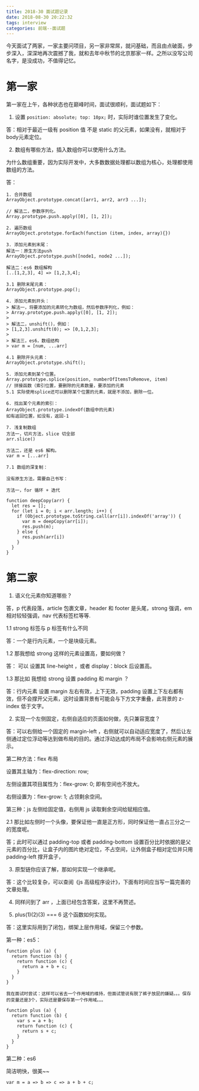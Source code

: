 ```yaml
---
title: 2018-30 面试题记录
date: 2018-08-30 20:22:32
tags: interview
categories: 前端--面试题
---
```


今天面试了两家，一家主要问项目，另一家非常屌，就问基础，而且由点破面，步步深入，深深地再次震撼了我，就和去年中秋节的北京那家一样。之所以没写公司名字，是没成功，不值得记忆。

<!-- more -->

# 第一家

第一家在上午，各种状态也在巅峰时间，面试很顺利，面试题如下：

1. 设置 `position: absolute; top: 10px;` 时，实际时谁位置发生了变化。

答：相对于最近一级有 position 值 不是 static 的父元素，如果没有，就相对于body元素定位。

2. 数组有哪些方法，插入数组你可以使用什么方法。

为什么数组重要，因为实际开发中，大多数数据处理都以数组为核心，处理都使用数组的方法。

答：

```
1. 合并数组
ArrayObject.prototype.concat([arr1, arr2, arr3 ...]);

// 解法二，参数序列化。
Array.prototype.push.apply([0], [1, 2]);

2. 遍历数组
ArrayObject.prototype.forEach(function (item, index, array){})

3. 添加元素到末尾：
解法一：原生方法push
ArrayObject.prototype.push([node1, node2 ...]);

解法二：es6 数组解构
[..[1,2,3], 4] => [1,2,3,4];

3.1 删除末尾元素：
ArrayObject.prototype.pop(); 

4. 添加元素到开头：
> 解法一，将要添加的元素转化为数组，然后参数序列化，例如：
> Array.prototype.push.apply([0], [1, 2]);
> 
> 解法二，unshift()，例如：
> [1,2,3].unshift(0); => [0,1,2,3];
>
> 解法三，es6，数组结构
> var m = [num, ...arr]

4.1 删除开头元素：
ArrayObject.prototype.shift();

5. 添加元素到某个位置。
Array.prototype.splice(position, numberOfItemsToRemove, item)
// 拼接函数（索引位置，要删除的元素数量，要添加的元素
5.1 实际使用splice还可以删除某个位置的元素，就是不添加，删除一位。

6. 找出某个元素的索引：
ArrayObject.prototype.indexOf(数组中的元素)
如有返回位置，如没有，返回-1

7. 浅复制数组
方法一，切片方法，slice 切全部
arr.slice()

方法二，还是 es6 解构。
var m = [...arr]

7.1 数组的深复制：

没有原生方法，需要自己书写：

方法一，for 循环 + 迭代

function deepCopy(arr) {
  let res = [];
  for (let i = 0; i < arr.length; i++) {
    if (Object.prototype.toString.call(arr[i]).indexOf('array')) {
      var m = deepCopy(arr[i]);
      res.push(m);
    } else {
      res.push(arr[i])
    }
  }
}
```

# 第二家

1. 语义化元素你知道哪些？

答，p 代表段落，article 包裹文章，header 和 footer 是头尾，strong 强调，em 相对较轻强调，nav 代表标签栏等等.

1.1 strong 标签与 p 标签有什么不同

答：一个是行内元素，一个是块级元素。

1.2 那我想给 strong 这样的元素设置高，要如何做？

答： 可以 设置其 line-height ，或者 display：block 后设置高。

1.3 那比如 我想给 strong 设置 padding 和 margin ？

答：行内元素 设置 margin 左右有效，上下无效，padding 设置上下左右都有效，但不会撑开父元素，这时设置背景有可能会与下方文字重叠，此背景的 z-index 低于文字。

2. 实现一个左侧固定，右侧自适应的页面如何做，先只兼容宽度？

答：可以右侧给一个固定的 margin-left ，右侧就可以自动适应宽度了，然后让左侧通过定位浮动等达到做布局的目的。通过浮动达成的布局不会影响右侧元素的展示。

第二种方法：flex 布局

设置其主轴为：flex-direction: row;

左侧设置其项目属性为：flex-grow: 0; 即有空间也不放大。

右侧设置为：flex-grow: 1; 占领剩余空间。

第三种：js 左侧给固定值，右侧用 js 读取剩余空间给赋相应值。

2.1 那比如左侧时一个头像，要保证他一直是正方形，同时保证他一直占三分之一的宽度呢。

答；此时可以通过 padding-top 或者 padding-bottom 设置百分比时依据的是父元素的百分比，让盒子内的图片绝对定位，不占空间，让外侧盒子相对定位并只用 padding-left 撑开盒子，

3. 原型链你应该了解，那如何实现一个继承呢。

答：这个比较复杂，可以查阅《js 高级程序设计》，下面有时间应当写一篇完善的文章处理。

4. 同样问到了 arr ，上面已经包含答案，这里不再赘述。

5. plus(1)(2)(3) === 6 这个函数如何实现。

答：这里实际用到了闭包，绑架上层作用域，保留三个参数。

第一种：es5：

```
function plus (a) {
  return function (b) {
    return function (c) {
      return a + b + c;
    }
  }
}

我在面试时尝试：这样可以省去一个作用域的维持，但面试管说有脱了裤子放屁的嫌疑。。。保存的变量还是3个，实际还是要保存第一个作用域。。。

function plus (a) {
  return function (b) {
    var s = a + b;
    return function (c) {
      return s + c;
    }
  }
}
```

第二种：es6

简洁明快，很美~~

```
var m = a => b => c => a + b + c;
```

